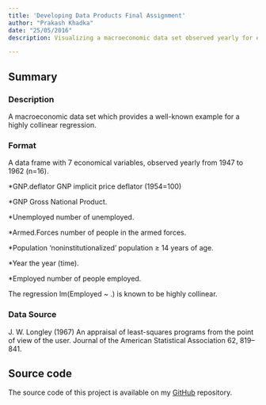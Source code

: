 ```yaml
---
title: 'Developing Data Products Final Assignment'
author: "Prakash Khadka"
date: "25/05/2016"
description: Visualizing a macroeconomic data set observed yearly for economic regression  

---
```


## Summary
### Description

A macroeconomic data set which provides a well-known example for a highly collinear regression.

### Format

A data frame with 7 economical variables, observed yearly from 1947 to 1962 (n=16).

*GNP.deflator
GNP implicit price deflator (1954=100)

*GNP
Gross National Product.

*Unemployed
number of unemployed.

*Armed.Forces
number of people in the armed forces.

*Population
‘noninstitutionalized’ population ≥ 14 years of age.

*Year
the year (time).

*Employed
number of people employed.

The regression lm(Employed ~ .) is known to be highly collinear.

### Data Source

J. W. Longley (1967) An appraisal of least-squares programs from the point of view of the user. Journal of the American Statistical Association 62, 819–841.


## Source code
The source code of this project is available on my [GitHub](https://github.com/prkhadka/developing_data_products) repository.
